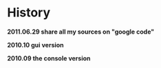 # History #

**2011.06.29    share all my sources on "google code"**

**2010.10    gui version**

**2010.09    the console version**